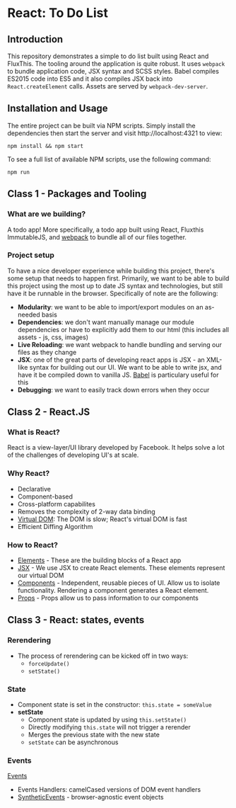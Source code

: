# React: To Do List

## Introduction
This repository demonstrates a simple to do list built using React and FluxThis.
The tooling around the application is quite robust. It uses `webpack` to bundle
application code, JSX syntax and SCSS styles. Babel compiles ES2015 code into
ES5 and it also compiles JSX back into `React.createElement` calls. Assets are
served by `webpack-dev-server`.

## Installation and Usage
The entire project can be built via NPM scripts. Simply install the dependencies
then start the server and visit http://localhost:4321 to view:

    npm install && npm start

To see a full list of available NPM scripts, use the following command:

    npm run

## Class 1 - Packages and Tooling

### What are we building?
A todo app! More specifically, a todo app built using React, Fluxthis ImmutableJS, and [webpack](https://webpack.js.org/configuration/) to bundle all of our files together.

### Project setup
To have a nice developer experience while building this project, there's some setup that needs to happen first. Primarily, we want to be able to build this project using the most up to date JS syntax and technologies, but still have it be runnable in the browser. Specifically of note are the following:
* __Modularity__: we want to be able to import/export modules on an as-needed basis
* __Dependencies__: we don't want manually manage our module dependencies or have to explicitly add them to our html (this includes all assets - js, css, images)
* __Live Reloading__: we want webpack to handle bundling and serving our files as they change
* __JSX__: one of the great parts of developing react apps is JSX - an XML-like syntax for building out our UI. We want to be able to write jsx, and have it be compiled down to vanilla JS. [Babel](http://babeljs.io/repl/) is particulary useful for this
* __Debugging__: we want to easily track down errors when they occur

## Class 2 - React.JS

### What is React?
React is a view-layer/UI library developed by Facebook. It helps solve a lot of the challenges of developing UI's at scale.

### Why React?
* Declarative
* Component-based
* Cross-platform capabilites
* Removes the complexity of 2-way data binding
* [Virtual DOM](https://calendar.perfplanet.com/2013/diff/): The DOM is slow; React's virtual DOM is fast
* Efficient Diffing Algorithm

### How to React?
* [Elements](https://reactjs.org/docs/rendering-elements.html) - These are the building blocks of a React app
* [JSX](https://reactjs.org/docs/introducing-jsx.html#jsx-represents-objects) - We use JSX to create React elements. These elements represent our virtual DOM
* [Components](https://reactjs.org/docs/components-and-props.html) - Independent, reusable pieces of UI. Allow us to isolate functionality. Rendering a component generates a React element.
* [Props](https://reactjs.org/docs/components-and-props.html#rendering-a-component) - Props allow us to pass information to our components

## Class 3 - React: states, events

### Rerendering
* The process of rerendering can be kicked off in two ways:
    * `forceUpdate()`
    * `setState()`

### State
* Component state is set in the constructor: `this.state = someValue`
* **setState**
    * Component state is updated by using `this.setState()`
    * Directly modifying `this.state` will not trigger a rerender
    * Merges the previous state with the new state
    * `setState` can be asynchronous

### Events
[Events](https://reactjs.org/docs/handling-events.html)
* Events Handlers: camelCased versions of DOM event handlers
* [SyntheticEvents](https://reactjs.org/docs/events.html) - browser-agnostic event objects

